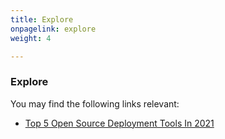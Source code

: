 ```yaml
---
title: Explore
onpagelink: explore
weight: 4

---
```


### Explore

You may find the following links relevant:

- [Top 5 Open Source Deployment Tools In 2021](https://blog.containerize.com/2021/03/12/top-5-open-source-deployment-tools-in-the-year-2021/)
 
